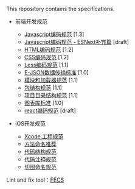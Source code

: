 This repository contains the specifications.

* 前端开发规范
    - [Javascript编码规范](javascript-style-guide.md) <span class="std-rec">[1.3]</span>
    - [Javascript编码规范 - ESNext补充篇](es-next-style-guide.md) <span class="std-rec">[draft]</span>
    - [HTML编码规范](html-style-guide.md) <span class="std-rec">[1.2]</span>
    - [CSS编码规范](css-style-guide.md) <span class="std-rec">[1.2]</span>
    - [Less编码规范](less-code-style.md) <span class="std-rec">[1.1]</span>
    - [E-JSON数据传输标准](e-json.md) <span class="std-rec">[1.0]</span>
    - [模块和加载器规范](module.md) <span class="std-rec">[1.1]</span>
    - [包结构规范](package.md) <span class="std-rec">[1.1]</span>
    - [项目目录结构规范](directory.md) <span class="std-rec">[1.1]</span>
    - [图表库标准](chart.md) <span class="std-rec">[1.0]</span>
    - [react编码规范](react-style-guide.md) <span class="std-rec">[draft]</span>

* iOS开发规范
  - [Xcode 工程规范](xcode-project.md)
  - [方法命名推荐](naming-methods.md)
  - [代码结构规范](code-structure.md)
  - [代码注释规范](code-comments.md)
  - [切图命名规范](naming-cutImage.md)

Lint and fix tool：[FECS](http://fecs.baidu.com/)
